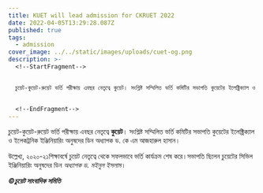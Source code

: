 ```yaml
---
title: KUET will lead admission for CKRUET 2022
date: 2022-04-05T13:29:28.087Z
published: true
tags:
  - admission
cover_image: ../../static/images/uploads/cuet-og.png
description: >-
  <!--StartFragment-->


  চুয়েট-কুয়েট-রুয়েট ভর্তি পরীক্ষায় এবছর নেতৃত্বে কুয়েট। সংশ্লিষ্ট সম্মিলিত ভর্তি কমিটির সভাপতি কুয়েটের ইলেক্ট্রিক্যাল ও ইলেকট্রনিক ইঞ্জিনিয়ারিং অনুষদের ডিন অধ্যাপক ড. কে এম আজহারুল হাসান।


  <!--EndFragment-->
---
```

<!--StartFragment-->

চুয়েট-কুয়েট-রুয়েট ভর্তি পরীক্ষায় এবছর নেতৃত্বে **কুয়েট**। সংশ্লিষ্ট সম্মিলিত ভর্তি কমিটির সভাপতি কুয়েটের ইলেক্ট্রিক্যাল ও ইলেকট্রনিক ইঞ্জিনিয়ারিং অনুষদের ডিন অধ্যাপক ড. কে এম আজহারুল হাসান।

উল্লেখ্য, ২০২০-২১শিক্ষাবর্ষে চুয়েট নেতৃত্বে থেকে সফলভাবে ভর্তি কার্যক্রম শেষ করে।সভাপতি ছিলেন চুয়েটের সিভিল ইঞ্জিনিয়ারিং অনুষদের ডিন *অধ্যাপক ড. মইনুল ইসলাম*।

***©চুয়েট সাংবাদিক সমিতি***

<!--EndFragment-->